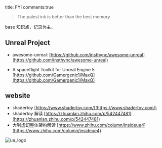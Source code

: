 title: FYI
comments:true

> The palest ink is better than the best memory

base 知识点，记录为主。

## Unreal Project
- awesome-unreal: [https://github.com/insthync/awesome-unreal](https://github.com/insthync/awesome-unreal)

- A spaceflight Toolkit for Unreal Engine 5 [https://github.com/Gamergenic1/MaxQ](https://github.com/Gamergenic1/MaxQ)


## website
- shadertoy [https://www.shadertoy.com/](https://www.shadertoy.com/)
- shadertoy 解读 [https://zhuanlan.zhihu.com/p/542447481](https://zhuanlan.zhihu.com/p/542447481)
- 大钊虚幻整体架构解读 [https://www.zhihu.com/column/insideue4](https://www.zhihu.com/column/insideue4)



![ue_logo](../assets/images/00_image-1.png)